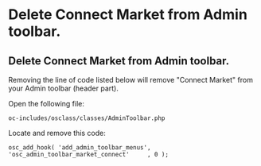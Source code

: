# Delete Connect Market from Admin toolbar.

## Delete Connect Market from Admin toolbar.

Removing the line of code listed below will remove "Connect Market" from your Admin toolbar \(header part\).

Open the following file:

```text
oc-includes/osclass/classes/AdminToolbar.php
```

Locate and remove this code:

```text
osc_add_hook( 'add_admin_toolbar_menus', 'osc_admin_toolbar_market_connect'     , 0 );
```


